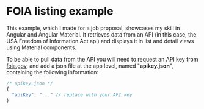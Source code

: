 # FOIA listing example
This example, which I made for a job proposal, showcases my skill in Angular and
Angular Material. It retrieves data from an API (in this case, the USA Freedom
of Information Act api) and displays it in list and detail views using Material
components.

To be able to pull data from the API you will need to request an API key from
[foia.gov](https://www.foia.gov), and add a json file at the app level, named "**apikey.json**", containing
the following information:
```js
/* apikey.json */
{
  "apiKey": "..." // replace with your API key
}
```

